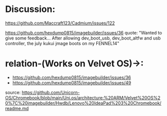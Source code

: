 # Discussion:
https://github.com/Maccraft123/Cadmium/issues/122

https://github.com/hexdump0815/imagebuilder/issues/36
quote: "Wanted to give some feedback...
After allowing dev_boot_usb, dev_boot_altfw and usb controller, the july kukui jmage boots on my FENNEL14"

# relation-(Works on Velvet OS)->:
- https://github.com/hexdump0815/imagebuilder/issues/36
- https://github.com/hexdump0815/imagebuilder/issues/49

source: https://github.com/Unicorn-OS/Chromebook/blob/main/Uni.os/architecture:%20ARM/Velvet%20OS%20%7C%20imagebuilder/Hwdb/Lenovo%20IdeaPad%203%20Chromebook/readme.md
